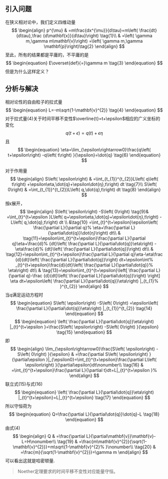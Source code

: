 ## 引入问题

在狭义相对论中，我们定义四维动量
$$
\begin{align}
p^{\mu}  &  =m\frac{dx^{\mu}}{d\tau}=m\left(  \frac{dt}{d\tau},\frac
{d\mathbf{x}}{d\tau}\right) \tag{1}\\
&  =\left(  \gamma m,\gamma m\mathbf{v}\right)  =\left(  \gamma m,\gamma
\mathbf{p}\right)\tag{2}
\end{align}
$$
至此，所有的结果都是平庸的，不平庸的是
$$
\begin{equation}
E\overset{def}{=}\gamma m \tag{3}
\end{equation}
$$
但是为什么这样定义？

## 分析与解决

相对论性的自由粒子的拉式量
$$
\begin{equation}
L=-m\sqrt{1-\mathbf{v}^{2}} \tag{4}
\end{equation}
$$
对于拉式量(4)关于时间平移不变性$\overline{t}=t+\epsilon$相应的广义坐标的变化
$$
\begin{equation}
q\left(  t+\epsilon\right)  =q\left(  t\right)  +\epsilon\eta \tag{5}
\end{equation}
$$
且
$$
\begin{equation}
\eta=\lim_{\epsilon\rightarrow0}\frac{q\left(  t+\epsilon\right)  -q\left(
t\right)  }{\epsilon}=\dot{q} \tag{6}
\end{equation}
$$

对于作用量
$$
\begin{align}
S\left(  \epsilon\right)   &  =\int_{t_{1}}^{t_{2}}L\left(  q\left(  t\right)
+\epsilon\eta,\dot{q}+\epsilon\dot{η},t\right)  dt \tag{7}\\
S\left(  0\right)   &  =\int_{t_{1}}^{t_{2}}L\left(  q,\dot{q},t\right)  dt \tag{8}
\end{align}
$$
按$\epsilon$展开，
$$
\begin{align}
S\left(  \epsilon\right)  -S\left(  0\right)    \tag{9}& =\int_{t}^{t+\epsilon
}L\left(  q+\epsilon\eta,\dot{q}+\epsilon\dot{η},t\right)  -L\left(
q,\dot{q},t\right)  dt \\
&\tag{10} =\int_{t}^{t+\epsilon}\epsilon\left(  \frac{\partial L}{\partial q}%
\eta+\frac{\partial L}{\partial\dot{q}}\dot{η}\right)  dt\\
& \tag{11}=\epsilon\int_{t}^{t+\epsilon}\frac{\partial L}{\partial q}\eta+\frac{d}%
{dt}\left(  \frac{\partial L}{\partial\dot{q}}\eta\right)  -\eta\frac{d}%
{dt}\left(  \frac{\partial L}{\partial\dot{q}}\right)  dt\\
& \tag{12}=\epsilon\int_{t}^{t+\epsilon}\frac{\partial L}{\partial q}\eta-\eta\frac
{d}{dt}\left(  \frac{\partial L}{\partial\dot{q}}\right)  dt+\epsilon\int%
_{t}^{t+\epsilon}\frac{d}{dt}\left(  \frac{\partial L}{\partial\dot{q}}%
\eta\right)  dt\\
& \tag{13}=\epsilon\int_{t}^{t+\epsilon}\left[  \frac{\partial L}{\partial q}-\frac
{d}{dt}\left(  \frac{\partial L}{\partial\dot{q}}\right)  \right]  \eta
dt+\epsilon\left(  \frac{\partial L}{\partial\dot{q}}\eta\right)  |_{t_{1}%
}^{t_{2}}
\end{align}
$$
当$q$满足运动方程时
$$
\begin{equation}
S\left(  \epsilon\right)  -S\left(  0\right)  =\epsilon\left(  \frac{\partial
L}{\partial\dot{q}}\eta\right)  |_{t_{1}}^{t_{2}} \tag{14}
\end{equation}
$$
$$
\begin{equation}
\left(  \frac{\partial L}{\partial\dot{q}}\eta\right)  |_{t}^{t+\epsilon
}=\frac{S\left(  \epsilon\right)  -S\left(  0\right)  }{\epsilon}  \tag{15}
\end{equation}
$$
即
$$
\begin{align}
\lim_{\epsilon\rightarrow0}\frac{S\left(  \epsilon\right)  -S\left(  0\right)
}{\epsilon}  & =\frac{\partial S\left(  \epsilon\right)  }{\partial\epsilon
}|_{\epsilon0}=\int_{t}^{t+\epsilon}\frac{\partial L\left(  \epsilon\right)
}{\partial\epsilon}dt\nonumber\\  \tag{16}
& =\int_{t}^{t+\epsilon}\frac{\partial L}{\partial t}dt=L|_{t}^{t+\epsilon
}%
\end{align}
$$
联立式(15)与式(16)
$$
\begin{equation}
\left(  \frac{\partial L}{\partial\dot{q}}\eta\right)  |_{t}^{t+\epsilon}=L|_{t}^{t+\epsilon}  \tag{17}
\end{equation}
$$
所以守恒荷为
$$
\begin{equation}
Q=\frac{\partial L}{\partial\dot{q}}\dot{q}-L  \tag{18}
\end{equation}
$$
由式(4)
$$
\begin{align}
Q &  =\frac{\partial L}{\partial\mathbf{v}}\mathbf{v}-L=H\nonumber\\  \tag{19}
&  =\frac{m\mathbf{v}^{2}}{\sqrt{1-\mathbf{v}^{2}}}+m\sqrt{1-\mathbf{v}^{2}%
}\nonumber\\  \tag{20}
&  =\frac{m}{\sqrt{1-\mathbf{v}^{2}}}=\gamma m
\end{align}
$$
可以看出这就是哈密顿量.
>Noether定理要求的时间平移不变性对应能量守恒。

<!--stackedit_data:
eyJoaXN0b3J5IjpbLTc3NTM5NDk2NSw5MzIwMTEsODEyMDIyND
AwLC0yMDg4NzQ2NjEyXX0=
-->